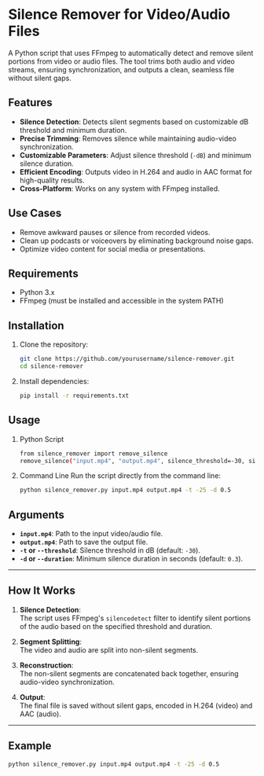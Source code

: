 # Silence Remover for Video/Audio Files

A Python script that uses FFmpeg to automatically detect and remove silent portions from video or audio files. The tool trims both audio and video streams, ensuring synchronization, and outputs a clean, seamless file without silent gaps.

## Features

- **Silence Detection**: Detects silent segments based on customizable dB threshold and minimum duration.
- **Precise Trimming**: Removes silence while maintaining audio-video synchronization.
- **Customizable Parameters**: Adjust silence threshold (`-dB`) and minimum silence duration.
- **Efficient Encoding**: Outputs video in H.264 and audio in AAC format for high-quality results.
- **Cross-Platform**: Works on any system with FFmpeg installed.

## Use Cases

- Remove awkward pauses or silence from recorded videos.
- Clean up podcasts or voiceovers by eliminating background noise gaps.
- Optimize video content for social media or presentations.

## Requirements

- Python 3.x
- FFmpeg (must be installed and accessible in the system PATH)

## Installation

1. Clone the repository:
   ```bash
   git clone https://github.com/yourusername/silence-remover.git
   cd silence-remover
2. Install dependencies:
   ```bash
   pip install -r requirements.txt

## Usage

1. Python Script
   ```bash
   from silence_remover import remove_silence
   remove_silence("input.mp4", "output.mp4", silence_threshold=-30, silence_duration=0.3)

2. Command Line
Run the script directly from the command line:
   ```bash
   python silence_remover.py input.mp4 output.mp4 -t -25 -d 0.5

## Arguments

- **`input.mp4`**: Path to the input video/audio file.
- **`output.mp4`**: Path to save the output file.
- **`-t` or `--threshold`**: Silence threshold in dB (default: `-30`).
- **`-d` or `--duration`**: Minimum silence duration in seconds (default: `0.3`).

---

## How It Works

1. **Silence Detection**:  
   The script uses FFmpeg's `silencedetect` filter to identify silent portions of the audio based on the specified threshold and duration.

2. **Segment Splitting**:  
   The video and audio are split into non-silent segments.

3. **Reconstruction**:  
   The non-silent segments are concatenated back together, ensuring audio-video synchronization.

4. **Output**:  
   The final file is saved without silent gaps, encoded in H.264 (video) and AAC (audio).

---

## Example

```bash
python silence_remover.py input.mp4 output.mp4 -t -25 -d 0.5



